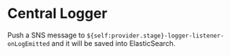 # Central Logger

Push a SNS message to `${self:provider.stage}-logger-listener-onLogEmitted` and it will be saved into ElasticSearch.
